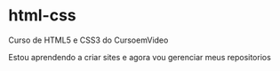 # html-css
 Curso de HTML5 e CSS3 do CursoemVideo

Estou aprendendo a criar sites e agora vou gerenciar meus repositorios